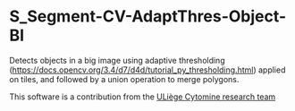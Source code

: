 # S_Segment-CV-AdaptThres-Object-BI
Detects objects in a big image using adaptive thresholding (https://docs.opencv.org/3.4/d7/d4d/tutorial_py_thresholding.html) applied on tiles, and followed by a union operation to merge polygons.

This software is a contribution from the [ULiège Cytomine research team](https://uliege.cytomine.org/)
